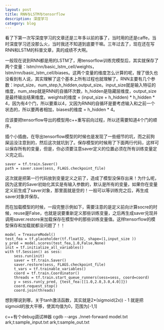```yaml
---
layout: post
title: RNN与LSTM与tensorflow
description: 深度学习
category: blog
---
```


看了下第一次写深度学习的文章还是三年多以前的事了，当时用的还是caffe，当时深度学习还没那么火，当时我还不知道到底要干嘛。三年过去了，现在还在写RNN和LSTM的科普文章，真的成绩不大啊。

一般现在说到RNN都是用的LSTM了，用tensorflow训练完模型后，其实就保存了两个变量：lstm/rnn/basic_lstm_cell/weights，lstm/rnn/basic_lstm_cell/biases。这两个变量的维度怎么计算的呢，搜了很久也没看到有人说，其实理解了这个基本上所有过程也就理解了。RNN主要有几个参数：input_size，num_step,h_hidden,output_size。input_size就是输入特征的维度，num_step就是RNN的自循环次数，h_hidden是隐藏层维度，output_size是最终输出结果维度。weights的维度 = (input_size + h_hidden) * h_hidden * 4，因为有4个门，所以要乘以4，又因为RNN的自循环是要考虑输入和之前一个状态的，所以要两者相加，biases的维度 = h_hidden * 4。

应该要把tensorflow导出的模型用c++重写前向过程，所以还需要知道4个门的顺序。

插个小插曲，在导出tensorflow模型的时候也是发现了一些细节的坑，而之前狗屎运没注意到的，然后这次就坑到了。保存模型的时候用了下面两行代码，这样可以保存所有的变量，但是，你必须要注意saver定义的位置必须在所有训练变量定义完之后。

	saver = tf.train.Saver()
	path = saver.save(sess, FLAGS.checkpoint_file)

这次就是把第一行代码放到变量定义之前了，造成了模型没保存出来！为什么呢，因为这里的Saver初始化其实是有输入参数的，默认是所有的变量，如果你在变量定义前生成了saver对象，那里面就是空的！一般可以等训练完之后，再生成saver对象并保存。

而在加载模型的时候，一段完整示例如下，需要注意的是定义前向计算socre的时候，reuse是False，也就是说要重新定义那些训练变量，之后再生成saver兑现并调用saver.restore来加载保存在模型中的那些训练变量值。这样tensorflow的模型保存和加载就都没问题了！！
	
	model = TreasureModel()
	test_fea = tf.placeholder(tf.float32, shape=(1,input_size ))
	y_pred = model.scores(test_fea,1.0,False,None)
	init = tf.initialize_all_variables()
	with tf.Session() as sess:
		sess.run(init)
		saver = tf.train.Saver()
		saver.restore(sess, FLAGS.checkpoint_file)
		t_vars = tf.trainable_variables()
		coord = tf.train.Coordinator()
		threads = tf.train.start_queue_runners(sess=sess, coord=coord)
		y = sess.run(y_pred, {test_fea:[[1.0,2.0,3.0,4.0]]})
		coord.request_stop()
		coord.join(threads)
	
	
想到哪说到哪，关于tanh激活函数，其实就是2*(sigmoid(2x)) - 1 就是把sigmoid的放大平移，使其均值为0，范围为[-1,1]

c++有个debug调试神器
cgdb --args ./nnet-forward model.txt ark,t:sample_input.txt ark,t:sample_out.txt

[LinChaohui]:    http://www.linchaohui.cn  "LinChaohui"
